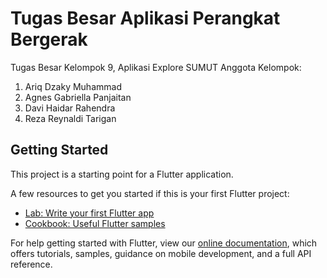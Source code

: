 # Tugas Besar Aplikasi Perangkat Bergerak

Tugas Besar Kelompok 9, Aplikasi Explore SUMUT
Anggota Kelompok: 
1. Ariq Dzaky Muhammad
2. Agnes Gabriella Panjaitan
3. Davi Haidar Rahendra
4. Reza Reynaldi Tarigan

## Getting Started

This project is a starting point for a Flutter application.

A few resources to get you started if this is your first Flutter project:

- [Lab: Write your first Flutter app](https://flutter.dev/docs/get-started/codelab)
- [Cookbook: Useful Flutter samples](https://flutter.dev/docs/cookbook)

For help getting started with Flutter, view our
[online documentation](https://flutter.dev/docs), which offers tutorials,
samples, guidance on mobile development, and a full API reference.
